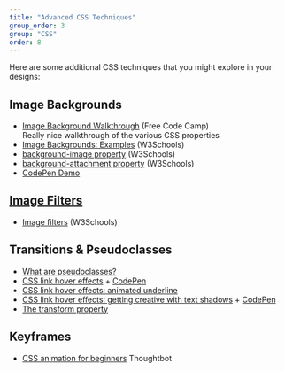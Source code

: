 ```yaml
---
title: "Advanced CSS Techniques"
group_order: 3
group: "CSS"
order: 8
---
```


Here are some additional CSS techniques that you might explore in your designs:



## Image Backgrounds
* <a href="https://www.freecodecamp.org/news/css-background-image-with-html-example-code/" target="_blank">Image Background Walkthrough</a> (Free Code Camp)<br>Really nice walkthrough of the various CSS properties
* <a href="https://www.w3schools.com/css/css3_backgrounds.asp" target="_blank">Image Backgrounds: Examples</a> (W3Schools)
* <a href="https://www.w3schools.com/cssref/pr_background-image.php" target="_blank">background-image property</a> (W3Schools)
* <a href="https://www.w3schools.com/cssref/pr_background-attachment.php" target="_blank">background-attachment property</a> (W3Schools)
* <a href="https://codepen.io/vanwars/pen/pvgWdYJ" target="_blank">CodePen Demo</iframe>

## Image Filters
* <a href="https://www.w3schools.com/cssref/css3_pr_filter.asp" target="_blank">Image filters</a> (W3Schools)

## Transitions & Pseudoclasses
* <a href="https://css-tricks.com/pseudo-class-selectors/" target="_blank">What are pseudoclasses?</a>
* <a href="https://css-tricks.com/css-link-hover-effects/" target="_blank">CSS link hover effects</a> + <a href="https://codepen.io/vanwars/pen/ExeNEWN?editors=0100" target="_blank">CodePen</a>
* <a href="https://css-tricks.com/4-ways-to-animate-the-color-of-a-text-link-on-hover/" target="_blank">CSS link hover effects: animated underline</a>
* <a href="https://css-tricks.com/cool-hover-effects-that-use-css-text-shadow/" target="_blank">CSS link hover effects: getting creative with text shadows</a> + <a href="https://codepen.io/vanwars/pen/rNZWdGM?editors=0100" target="_blank">CodePen</a>
* <a href="https://css-tricks.com/almanac/properties/t/transform/" target="_blank">The transform property</a>

## Keyframes
* <a href="https://thoughtbot.com/blog/css-animation-for-beginners" target="_blank">CSS animation for beginners</a> Thoughtbot
